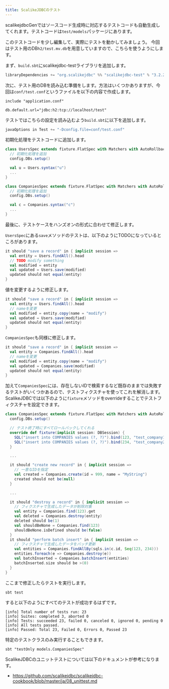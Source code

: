 ```yaml
---
title: ScalikeJDBCのテスト
---
```


scalikejdbcGenではソースコード生成時に対応するテストコードも自動生成してくれます。テストコードは`test/models`パッケージにあります。

このテストコードを少し編集して、実際にテストを動かしてみましょう。
今回はテスト用のDB`h2/test.mv.db`を用意していますので、こちらを使うようにします。

まず、`build.sbt`にscalikejdbc-testライブラリを追加します。

```scala
libraryDependencies += "org.scalikejdbc" %% "scalikejdbc-test" % "3.2.2" % Test
```

次に、テスト用のDBを読み込む準備をします。方法はいくつかありますが、今回は`conf/test.conf`というファイルを以下の内容で作成します。

```properties
include "application.conf"

db.default.url="jdbc:h2:tcp://localhost/test"
```

テストではこちらの設定を読み込むよう`build.sbt`に以下を追加します。

```scala
javaOptions in Test += "-Dconfig.file=conf/test.conf"
```

初期化処理をテストコードに追加します。

```scala
class UsersSpec extends fixture.FlatSpec with Matchers with AutoRollback {
  // 初期化処理を追加
  config.DBs.setup()

  val u = Users.syntax("u")
  ...
}
```

```scala
class CompaniesSpec extends fixture.FlatSpec with Matchers with AutoRollback {
  // 初期化処理を追加
  config.DBs.setup()

  val c = Companies.syntax("c")
  ...
}
```

最後に、テストケースをハンズオンの形式に合わせて修正します。

`UsersSpec`にある`save`メソッドのテストは、以下のようにTODOになっているところがあります。

```scala
it should "save a record" in { implicit session =>
  val entity = Users.findAll().head
  // TODO modify something
  val modified = entity
  val updated = Users.save(modified)
  updated should not equal(entity)
}
```

値を変更するように修正します。

```scala
it should "save a record" in { implicit session =>
  val entity = Users.findAll().head
  // nameを変更
  val modified = entity.copy(name = "modify")
  val updated = Users.save(modified)
  updated should not equal(entity)
}
```

`CompaniesSpec`も同様に修正します。

```scala
it should "save a record" in { implicit session =>
  val entity = Companies.findAll().head
  // nameを変更
  val modified = entity.copy(name = "modify")
  val updated = Companies.save(modified)
  updated should not equal(entity)
}
```

加えて`CompaniesSpec`には、存在しないIDで検索するなど既存のままでは失敗するテストがいくつかあるので、テストフィクスチャを使ってこれを解消します。
ScalikeJDBCでは以下のように`fixture`メソッドをoverrideすることでテストフィクスチャを設定できます。

```scala
class CompaniesSpec extends fixture.FlatSpec with Matchers with AutoRollback {
  config.DBs.setup()

  // テスト終了時にすべてロールバックしてくれる
  override def fixture(implicit session: DBSession) {
    SQL("insert into COMPANIES values (?, ?)").bind(123, "test_company1").update.apply()
    SQL("insert into COMPANIES values (?, ?)").bind(234, "test_company2").update.apply()
  }

  ...

  it should "create new record" in { implicit session =>
    // 一意なIDを指定
    val created = Companies.create(id = 999, name = "MyString")
    created should not be(null)
  }

  ...

  it should "destroy a record" in { implicit session =>
    // フィクスチャで生成したデータが削除対象
    val entity = Companies.find(123).get
    val deleted = Companies.destroy(entity)
    deleted should be(1)
    val shouldBeNone = Companies.find(123)
    shouldBeNone.isDefined should be(false)
  }
  it should "perform batch insert" in { implicit session =>
    // フィクスチャで生成したデータをバッチ更新
    val entities = Companies.findAllBy(sqls.in(c.id, Seq(123, 234)))
    entities.foreach(e => Companies.destroy(e))
    val batchInserted = Companies.batchInsert(entities)
    batchInserted.size should be >(0)
  }
}
```

ここまで修正したらテストを実行します。

```
sbt test
```

すると以下のようにすべてのテストが成功するはずです。

```
[info] Total number of tests run: 23
[info] Suites: completed 3, aborted 0
[info] Tests: succeeded 23, failed 0, canceled 0, ignored 0, pending 0
[info] All tests passed.
[info] Passed: Total 23, Failed 0, Errors 0, Passed 23
```

特定のテストクラスのみ実行することもできます。

```
sbt "testOnly models.CompaniesSpec"
```

ScalikeJDBCのユニットテストについては以下のドキュメントが参考になります。

- https://github.com/scalikejdbc/scalikejdbc-cookbook/blob/master/ja/08_unittest.md
